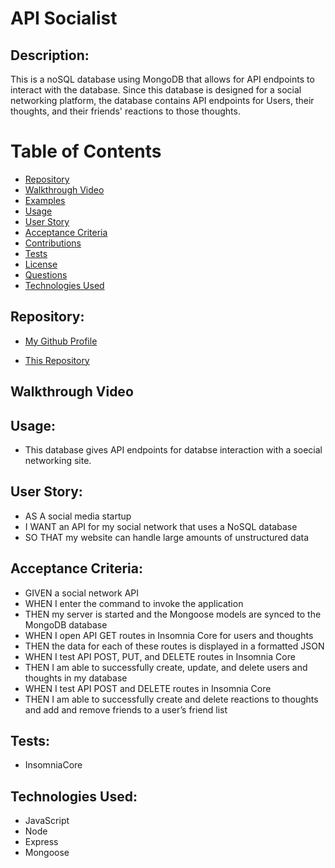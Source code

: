 # API Socialist

## Description:

This is a noSQL database using MongoDB that allows for API endpoints to interact with the database. Since this database is designed for a social networking platform, the database contains API endpoints for Users, their thoughts, and their friends' reactions to those thoughts.

# Table of Contents

- [Repository](#repository)
- [Walkthrough Video](#walkthrough%20video)
- [Examples](#examples)
- [Usage](#usage)
- [User Story](#user%20story)
- [Acceptance Criteria](#Acceptance%20criteria)
- [Contributions](#contributing)
- [Tests](#tests)
- [License](#license)
- [Questions](#questions)
- [Technologies Used](#languages)

## Repository:

- [My Github Profile](https://github.com/nellirism)

- [This Repository](https://github.com/nellirism/apisocialist)

## Walkthrough Video

## Usage:

- This database gives API endpoints for databse interaction with a soecial networking site.

## User Story:

- AS A social media startup
- I WANT an API for my social network that uses a NoSQL database
- SO THAT my website can handle large amounts of unstructured data

## Acceptance Criteria:

- GIVEN a social network API
- WHEN I enter the command to invoke the application
- THEN my server is started and the Mongoose models are synced to the MongoDB database
- WHEN I open API GET routes in Insomnia Core for users and thoughts
- THEN the data for each of these routes is displayed in a formatted JSON
- WHEN I test API POST, PUT, and DELETE routes in Insomnia Core
- THEN I am able to successfully create, update, and delete users and thoughts in my database
- WHEN I test API POST and DELETE routes in Insomnia Core
- THEN I am able to successfully create and delete reactions to thoughts and add and remove friends to a user’s friend list

## Tests:

- InsomniaCore

## Technologies Used:

- JavaScript
- Node
- Express
- Mongoose
